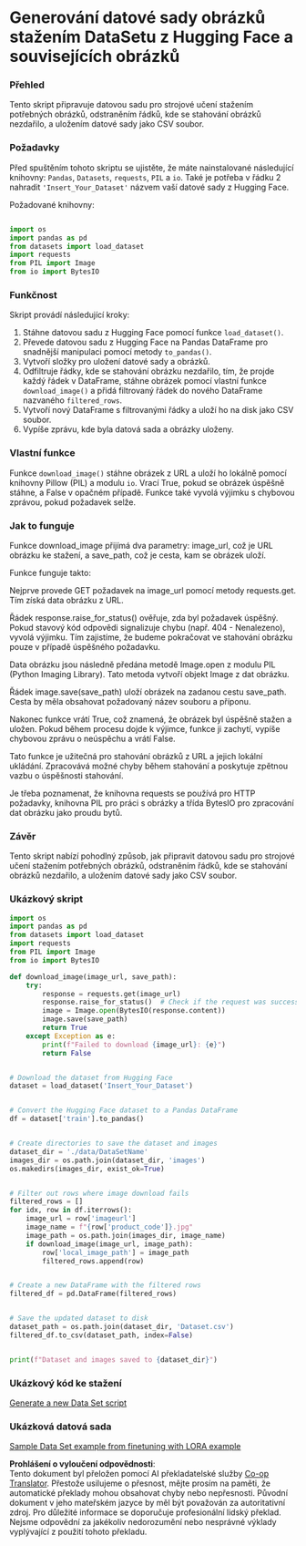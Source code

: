<!--
CO_OP_TRANSLATOR_METADATA:
{
  "original_hash": "3cd0b727945d57998f1096763df56a84",
  "translation_date": "2025-07-17T05:51:36+00:00",
  "source_file": "md/03.FineTuning/CreatingSampleData.md",
  "language_code": "cs"
}
-->
# Generování datové sady obrázků stažením DataSetu z Hugging Face a souvisejících obrázků


### Přehled

Tento skript připravuje datovou sadu pro strojové učení stažením potřebných obrázků, odstraněním řádků, kde se stahování obrázků nezdařilo, a uložením datové sady jako CSV soubor.

### Požadavky

Před spuštěním tohoto skriptu se ujistěte, že máte nainstalované následující knihovny: `Pandas`, `Datasets`, `requests`, `PIL` a `io`. Také je potřeba v řádku 2 nahradit `'Insert_Your_Dataset'` názvem vaší datové sady z Hugging Face.

Požadované knihovny:

```python

import os
import pandas as pd
from datasets import load_dataset
import requests
from PIL import Image
from io import BytesIO
```

### Funkčnost

Skript provádí následující kroky:

1. Stáhne datovou sadu z Hugging Face pomocí funkce `load_dataset()`.
2. Převede datovou sadu z Hugging Face na Pandas DataFrame pro snadnější manipulaci pomocí metody `to_pandas()`.
3. Vytvoří složky pro uložení datové sady a obrázků.
4. Odfiltruje řádky, kde se stahování obrázku nezdařilo, tím, že projde každý řádek v DataFrame, stáhne obrázek pomocí vlastní funkce `download_image()` a přidá filtrovaný řádek do nového DataFrame nazvaného `filtered_rows`.
5. Vytvoří nový DataFrame s filtrovanými řádky a uloží ho na disk jako CSV soubor.
6. Vypíše zprávu, kde byla datová sada a obrázky uloženy.

### Vlastní funkce

Funkce `download_image()` stáhne obrázek z URL a uloží ho lokálně pomocí knihovny Pillow (PIL) a modulu `io`. Vrací True, pokud se obrázek úspěšně stáhne, a False v opačném případě. Funkce také vyvolá výjimku s chybovou zprávou, pokud požadavek selže.

### Jak to funguje

Funkce download_image přijímá dva parametry: image_url, což je URL obrázku ke stažení, a save_path, což je cesta, kam se obrázek uloží.

Funkce funguje takto:

Nejprve provede GET požadavek na image_url pomocí metody requests.get. Tím získá data obrázku z URL.

Řádek response.raise_for_status() ověřuje, zda byl požadavek úspěšný. Pokud stavový kód odpovědi signalizuje chybu (např. 404 - Nenalezeno), vyvolá výjimku. Tím zajistíme, že budeme pokračovat ve stahování obrázku pouze v případě úspěšného požadavku.

Data obrázku jsou následně předána metodě Image.open z modulu PIL (Python Imaging Library). Tato metoda vytvoří objekt Image z dat obrázku.

Řádek image.save(save_path) uloží obrázek na zadanou cestu save_path. Cesta by měla obsahovat požadovaný název souboru a příponu.

Nakonec funkce vrátí True, což znamená, že obrázek byl úspěšně stažen a uložen. Pokud během procesu dojde k výjimce, funkce ji zachytí, vypíše chybovou zprávu o neúspěchu a vrátí False.

Tato funkce je užitečná pro stahování obrázků z URL a jejich lokální ukládání. Zpracovává možné chyby během stahování a poskytuje zpětnou vazbu o úspěšnosti stahování.

Je třeba poznamenat, že knihovna requests se používá pro HTTP požadavky, knihovna PIL pro práci s obrázky a třída BytesIO pro zpracování dat obrázku jako proudu bytů.



### Závěr

Tento skript nabízí pohodlný způsob, jak připravit datovou sadu pro strojové učení stažením potřebných obrázků, odstraněním řádků, kde se stahování obrázků nezdařilo, a uložením datové sady jako CSV soubor.

### Ukázkový skript

```python
import os
import pandas as pd
from datasets import load_dataset
import requests
from PIL import Image
from io import BytesIO

def download_image(image_url, save_path):
    try:
        response = requests.get(image_url)
        response.raise_for_status()  # Check if the request was successful
        image = Image.open(BytesIO(response.content))
        image.save(save_path)
        return True
    except Exception as e:
        print(f"Failed to download {image_url}: {e}")
        return False


# Download the dataset from Hugging Face
dataset = load_dataset('Insert_Your_Dataset')


# Convert the Hugging Face dataset to a Pandas DataFrame
df = dataset['train'].to_pandas()


# Create directories to save the dataset and images
dataset_dir = './data/DataSetName'
images_dir = os.path.join(dataset_dir, 'images')
os.makedirs(images_dir, exist_ok=True)


# Filter out rows where image download fails
filtered_rows = []
for idx, row in df.iterrows():
    image_url = row['imageurl']
    image_name = f"{row['product_code']}.jpg"
    image_path = os.path.join(images_dir, image_name)
    if download_image(image_url, image_path):
        row['local_image_path'] = image_path
        filtered_rows.append(row)


# Create a new DataFrame with the filtered rows
filtered_df = pd.DataFrame(filtered_rows)


# Save the updated dataset to disk
dataset_path = os.path.join(dataset_dir, 'Dataset.csv')
filtered_df.to_csv(dataset_path, index=False)


print(f"Dataset and images saved to {dataset_dir}")
```

### Ukázkový kód ke stažení  
[Generate a new Data Set script](../../../../code/04.Finetuning/generate_dataset.py)

### Ukázková datová sada  
[Sample Data Set example from finetuning with LORA example](../../../../code/04.Finetuning/olive-ort-example/dataset/dataset-classification.json)

**Prohlášení o vyloučení odpovědnosti**:  
Tento dokument byl přeložen pomocí AI překladatelské služby [Co-op Translator](https://github.com/Azure/co-op-translator). Přestože usilujeme o přesnost, mějte prosím na paměti, že automatické překlady mohou obsahovat chyby nebo nepřesnosti. Původní dokument v jeho mateřském jazyce by měl být považován za autoritativní zdroj. Pro důležité informace se doporučuje profesionální lidský překlad. Nejsme odpovědní za jakékoliv nedorozumění nebo nesprávné výklady vyplývající z použití tohoto překladu.